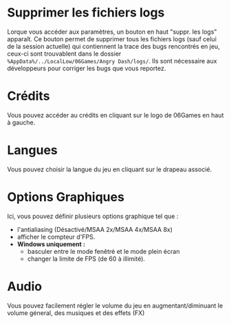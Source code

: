 <!-- TITLE: 3.2. Paramètres -->
<!-- SUBTITLE:  -->

# Supprimer les fichiers logs
Lorque vous accéder aux paramètres, un bouton en haut "suppr. les logs" apparaît. Ce bouton permet de supprimer tous les fichiers logs (sauf celui de la session actuelle) qui contiennent la trace des bugs rencontrés en jeu, ceux-ci sont trouvablent dans le dossier `%AppData%/../LocalLow/06Games/Angry Dash/logs/`. Ils sont nécessaire aux développeurs pour corriger les bugs que vous reportez.

# Crédits
Vous pouvez accéder au crédits en cliquant sur le logo de 06Games en haut à gauche. 

# Langues
Vous pouvez choisir la langue du jeu en cliquant sur le drapeau associé.

# Options Graphiques
Ici, vous pouvez définir plusieurs options graphique tel que :
* l'antialiasing (Désactivé/MSAA 2x/MSAA 4x/MSAA 8x) 
* afficher le compteur d'FPS.
* **Windows uniquement :**
	*  basculer entre le mode fenêtré et le mode plein écran
	*  changer la limite de FPS (de 60 à illimité).

# Audio
Vous pouvez facilement régler le volume du jeu en augmentant/diminuant le volume géneral, des musiques et des effets (FX)